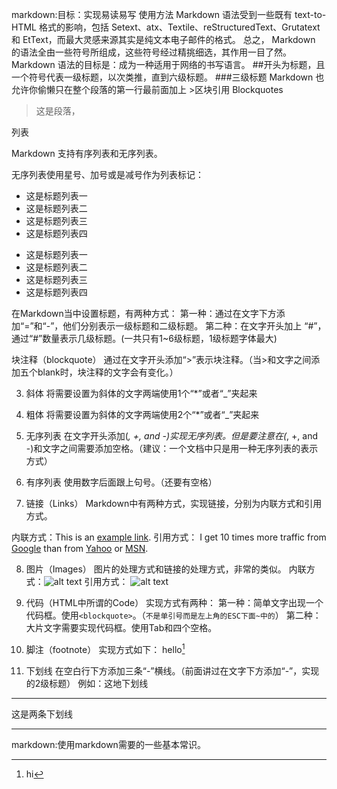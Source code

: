 markdown:目标：实现易读易写
   使用方法
 Markdown 语法受到一些既有 text-to-HTML 格式的影响，包括 Setext、atx、Textile、reStructuredText、Grutatext 和 EtText，而最大灵感来源其实是纯文本电子邮件的格式。
  总之， Markdown 的语法全由一些符号所组成，这些符号经过精挑细选，其作用一目了然。
 Markdown 语法的目标是：成为一种适用于网络的书写语言。
 ##开头为标题，且一个符号代表一级标题，以次类推，直到六级标题。
 ###三级标题
 Markdown 也允许你偷懒只在整个段落的第一行最前面加上 >区块引用 Blockquotes
>这是段落， 

列表

Markdown 支持有序列表和无序列表。

无序列表使用星号、加号或是减号作为列表标记：

- 这是标题列表一
- 这是标题列表二
- 这是标题列表三
- 这是标题列表四

* 这是标题列表一
* 这是标题列表二
* 这是标题列表三
* 这是标题列表四

在Markdown当中设置标题，有两种方式：
第一种：通过在文字下方添加“=”和“-”，他们分别表示一级标题和二级标题。
第二种：在文字开头加上 “#”，通过“#”数量表示几级标题。(一共只有1~6级标题，1级标题字体最大)

块注释（blockquote）
通过在文字开头添加“>”表示块注释。（当>和文字之间添加五个blank时，块注释的文字会有变化。）

3. 斜体
将需要设置为斜体的文字两端使用1个“*”或者“_”夹起来

4. 粗体
将需要设置为斜体的文字两端使用2个“*”或者“_”夹起来

5. 无序列表
在文字开头添加(*, +, and -)实现无序列表。但是要注意在(*, +, and -)和文字之间需要添加空格。（建议：一个文档中只是用一种无序列表的表示方式）

6. 有序列表
使用数字后面跟上句号。（还要有空格）

7. 链接（Links）
Markdown中有两种方式，实现链接，分别为内联方式和引用方式。

内联方式：This is an [example link](http://example.com/).
引用方式：
I get 10 times more traffic from [Google][1] than from [Yahoo][2] or [MSN][3].  

[1]: http://google.com/        "Google" 
[2]: http://search.yahoo.com/  "Yahoo Search" 
[3]: http://search.msn.com/    "MSN Search"

 

8. 图片（Images）
图片的处理方式和链接的处理方式，非常的类似。
内联方式：![alt text](/path/to/img.jpg "Title")
引用方式：
![alt text][id]

[id]: /path/to/img.jpg "Title"

9. 代码（HTML中所谓的Code）
实现方式有两种：
第一种：简单文字出现一个代码框。使用`<blockquote>`。（`不是单引号而是左上角的ESC下面~中的`）
第二种：大片文字需要实现代码框。使用Tab和四个空格。

10. 脚注（footnote）
实现方式如下：
hello[^hello]


[^hello]: hi

11. 下划线
在空白行下方添加三条“-”横线。（前面讲过在文字下方添加“-”，实现的2级标题）
例如：这地下划线
---
这是两条下划线

---

markdown:使用markdown需要的一些基本常识。

